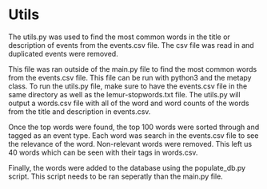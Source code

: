 # Utils

The utils.py was used to find the most common words in the title or description of events from the events.csv file. The csv file was read in and duplicated events were removed.

This file was ran outside of the main.py file to find the most common words from the events.csv file. This file can be run with python3 and the metapy class. To run the utils.py file, make sure to have the events.csv file in the same directory as well as the lemur-stopwords.txt file. The utils.py will output a words.csv file with all of the word and word counts of the words from the title and description in events.csv. 

Once the top words were found, the top 100 words were sorted through and tagged as an event type. Each word was search in the events.csv file to see the relevance of the word. Non-relevant words were removed. This left us 40 words which can be seen with their tags in words.csv. 

Finally, the words were added to the database using the populate_db.py script. This script needs to be ran seperatly than the main.py file. 
